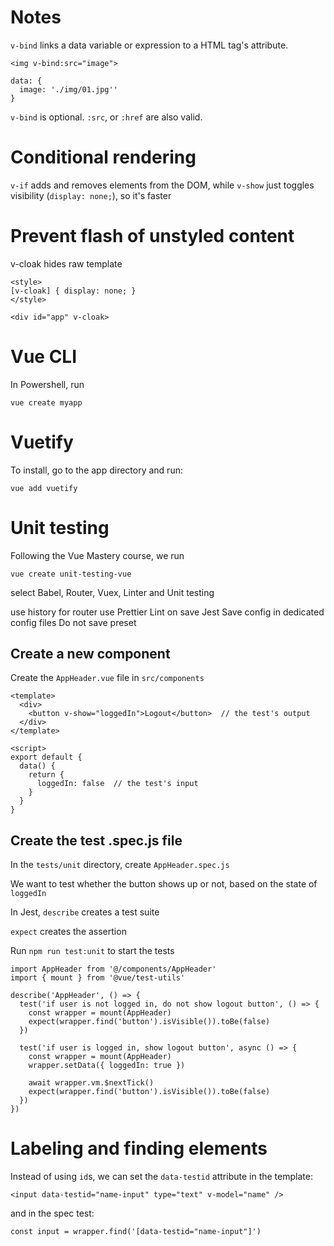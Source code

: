 # Notes

`v-bind` links a data variable or expression to a HTML tag's attribute.

`<img v-bind:src="image">`

```
data: {
  image: './img/01.jpg''
}
```

`v-bind` is optional. `:src`, or `:href` are also valid.

# Conditional rendering

`v-if` adds and removes elements from the DOM, while `v-show` just toggles visibility (`display: none;`), so it's faster

# Prevent flash of unstyled content

v-cloak hides raw template

```
<style>
[v-cloak] { display: none; }
</style>

<div id="app" v-cloak>
```

# Vue CLI

In Powershell, run

`vue create myapp`

# Vuetify

To install, go to the app directory and run:

`vue add vuetify`

# Unit testing

Following the Vue Mastery course, we run

`vue create unit-testing-vue`

select Babel, Router, Vuex, Linter and Unit testing

use history for router
use Prettier
Lint on save
Jest
Save config in dedicated config files
Do not save preset

## Create a new component

Create the `AppHeader.vue` file in `src/components`

```
<template>
  <div>
    <button v-show="loggedIn">Logout</button>  // the test's output
  </div>
</template>

<script>
export default {
  data() {
    return {
      loggedIn: false  // the test's input
    }
  }
}
```

## Create the test .spec.js file

In the `tests/unit` directory, create `AppHeader.spec.js`

We want to test whether the button shows up or not, based on the state of `loggedIn`

In Jest, `describe` creates a test suite

`expect` creates the assertion

Run `npm run test:unit` to start the tests

```
import AppHeader from '@/components/AppHeader'
import { mount } from '@vue/test-utils'

describe('AppHeader', () => {
  test('if user is not logged in, do not show logout button', () => {
    const wrapper = mount(AppHeader)
    expect(wrapper.find('button').isVisible()).toBe(false)
  })

  test('if user is logged in, show logout button', async () => {
    const wrapper = mount(AppHeader)
    wrapper.setData({ loggedIn: true })

    await wrapper.vm.$nextTick()
    expect(wrapper.find('button').isVisible()).toBe(false)
  })
})
```

# Labeling and finding elements

Instead of using `id`s, we can set the `data-testid` attribute in the template:

`<input data-testid="name-input" type="text" v-model="name" />`

and in the spec test:

`const input = wrapper.find('[data-testid="name-input"]')`

